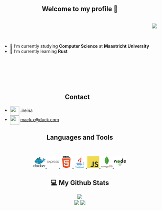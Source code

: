 <h2 align="center"> Welcome to my profile 👋 </h2>
<br>

<img align='right' src="https://majotabi.jp/images/top-main/7/chara-a.png" height="300">
<br>
<br>
<br>


- 🔭 I’m currently studying **Computer Science** at **Maastricht University** 
- 🌱 I’m currently learning **Rust**  

<br>
<br>
<br>
<br>
<br>

<h2 align="center">Contact</h2>

- <img src="raw.githubusercontent.com/macluxHD/macluxHD/main/assets/discord-mark-blue.svg" align="center" width="30" height="30"> .ireina
- <img src="raw.githubusercontent.com/macluxHD/macluxHD/main/assets/mail-md.svg" align="center" width="30" height="30"> maclux@duck.com

<h2 align="center">Languages and Tools</h2>
    <br>
    <p align="center"> 
        <a href="https://www.docker.com/" target="_blank" rel="noreferrer">
            <img src="https://raw.githubusercontent.com/devicons/devicon/master/icons/docker/docker-original-wordmark.svg" alt="docker" width="40" height="40"/> 
        </a>
        <a href="https://expressjs.com" target="_blank" rel="noreferrer">
            <img src="https://raw.githubusercontent.com/devicons/devicon/master/icons/express/express-original-wordmark.svg" alt="express" width="40" height="40"/>
        </a>
        <a href="https://www.w3.org/html/" target="_blank" rel="noreferrer">
            <img src="https://raw.githubusercontent.com/devicons/devicon/master/icons/html5/html5-original-wordmark.svg" alt="html5" width="40" height="40"/>
        </a>
        <a href="https://www.java.com" target="_blank" rel="noreferrer">
            <img src="https://raw.githubusercontent.com/devicons/devicon/master/icons/java/java-original.svg" alt="java" width="40" height="40"/>
        </a>
        <a href="https://www.javascript.com" target="_blank" rel="noreferrer">
            <img src="https://raw.githubusercontent.com/devicons/devicon/master/icons/javascript/javascript-original.svg" alt="javascript" width="40" height="40"/>
        </a>
        <a href="https://www.mongodb.com/" target="_blank" rel="noreferrer">
            <img src="https://raw.githubusercontent.com/devicons/devicon/master/icons/mongodb/mongodb-original-wordmark.svg" alt="mongodb" width="40" height="40"/>
        </a>
        <a href="https://nodejs.org" target="_blank" rel="noreferrer">
            <img src="https://raw.githubusercontent.com/devicons/devicon/master/icons/nodejs/nodejs-original-wordmark.svg" alt="nodejs" width="40" height="40"/>
        </a>
</p>

<h2 align="center"> 💻 My Github Stats </h2>
<div align="center">
    <img src="http://github-profile-summary-cards.vercel.app/api/cards/profile-details?username=macluxHD&theme=2077"/>
    <br>
    <img src="http://github-profile-summary-cards.vercel.app/api/cards/most-commit-language?username=macluxHD&theme=2077"/>
    <img src="http://github-profile-summary-cards.vercel.app/api/cards/stats?username=macluxHD&theme=2077" />
</div>   
